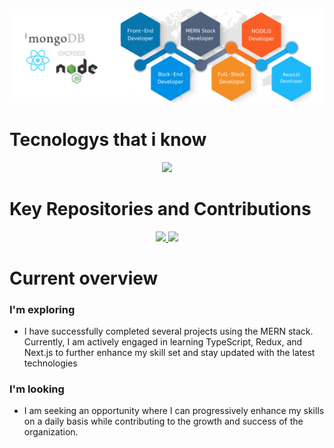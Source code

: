 ![The San Juan Mountains are beautiful!](https://raw.githubusercontent.com/rayhanalmim/image-host/main/Images/mern1.png "Full Stack Developer")

# Tecnologys that i know
<p align="center">
  <a href="https://skillicons.dev">
    <img src="https://skillicons.dev/icons?i=nodejs,mongodb,react,js,firebase,html,css,figma,vscode,stackoverflow,tailwind,vercel,netlify,cpp,&perline=5" />
  </a>
</p>

# Key Repositories and Contributions

<p align="center">
  <a href="https://skillicons.dev">
    <img padding-right="3px" src="https://api.githubtrends.io/user/svg/rayhanalmim/repos?time_range=one_year&include_private=true&group=private&loc_metric=changed&theme=dark" />
    <img src="https://github-profile-summary-cards.vercel.app/api/cards/stats?username=rayhanalmim&theme=dark" />
    
  </a>
</p>



# Current overview
### I'm exploring 
- I have successfully completed several projects using the MERN stack. Currently, I am actively engaged in learning TypeScript, Redux, and Next.js to further enhance my skill set and stay updated with the latest technologies
### I'm looking 
- I am seeking an opportunity where I can progressively enhance my skills on a daily basis while contributing to the growth and success of the organization.

